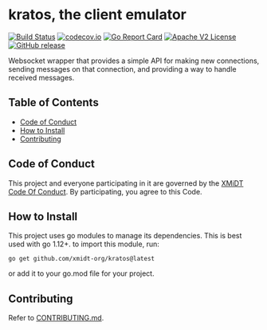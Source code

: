# kratos, the client emulator

[![Build Status](https://travis-ci.com/xmidt-org/kratos.svg?branch=main)](https://travis-ci.com/xmidt-org/kratos)
[![codecov.io](http://codecov.io/github/xmidt-org/kratos/coverage.svg?branch=main)](http://codecov.io/github/xmidt-org/kratos?branch=main)
[![Go Report Card](https://goreportcard.com/badge/github.com/xmidt-org/kratos)](https://goreportcard.com/report/github.com/xmidt-org/kratos)
[![Apache V2 License](http://img.shields.io/badge/license-Apache%20V2-blue.svg)](https://github.com/xmidt-org/kratos/blob/main/LICENSE)
[![GitHub release](https://img.shields.io/github/release/xmidt-org/svalinn.svg)](CHANGELOG.md)

Websocket wrapper that provides a simple API for making new connections,
sending messages on that connection, and providing a way to handle received
messages.

## Table of Contents

- [Code of Conduct](#code-of-conduct)
- [How to Install](#how-to-install)
- [Contributing](#contributing)

## Code of Conduct

This project and everyone participating in it are governed by the [XMiDT Code Of Conduct](https://xmidt.io/code_of_conduct/). 
By participating, you agree to this Code.

## How to Install
This project uses go modules to manage its dependencies. This is best used with go 1.12+.  to import this module, run:
```
go get github.com/xmidt-org/kratos@latest
```
or add it to your go.mod file for your project.

## Contributing

Refer to [CONTRIBUTING.md](CONTRIBUTING.md).
